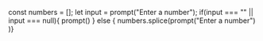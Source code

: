 const numbers = [];
  let input = prompt("Enter a number");
      if(input === "" || input === null){
        prompt()
    } else {
      numbers.splice(prompt("Enter a number")   
      )}
    
